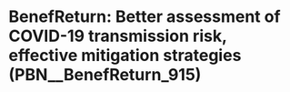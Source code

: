# BenefReturn: __Better assessment of COVID-19 transmission risk, effective mitigation strategies__ (PBN__BenefReturn_915)

